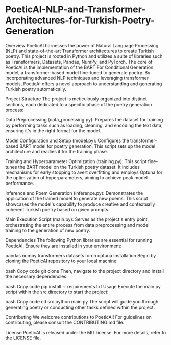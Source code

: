 # PoeticAI-NLP-and-Transformer-Architectures-for-Turkish-Poetry-Generation

Overview
PoeticAI harnesses the power of Natural Language Processing (NLP) and state-of-the-art Transformer architectures to create Turkish poetry. This project is rooted in Python and utilizes a suite of libraries such as Transformers, Datasets, Pandas, NumPy, and PyTorch. The core of PoeticAI is the implementation of the BART For Conditional Generation model, a transformer-based model fine-tuned to generate poetry. By incorporating advanced NLP techniques and leveraging transformer models, PoeticAI offers a novel approach to understanding and generating Turkish poetry automatically.

Project Structure
The project is meticulously organized into distinct sections, each dedicated to a specific phase of the poetry generation process:

Data Preprocessing (data_processing.py): Prepares the dataset for training by performing tasks such as loading, cleaning, and encoding the text data, ensuring it's in the right format for the model.

Model Configuration and Setup (model.py): Configures the transformer-based BART model for poetry generation. This script sets up the model architecture and readies it for the training phase.

Training and Hyperparameter Optimization (training.py): This script fine-tunes the BART model on the Turkish poetry dataset. It includes mechanisms for early stopping to avert overfitting and employs Optuna for the optimization of hyperparameters, aiming to achieve peak model performance.

Inference and Poem Generation (inference.py): Demonstrates the application of the trained model to generate new poems. This script showcases the model's capability to produce creative and contextually coherent Turkish poetry based on given prompts.

Main Execution Script (main.py): Serves as the project's entry point, orchestrating the entire process from data preprocessing and model training to the generation of new poetry.

Dependencies
The following Python libraries are essential for running PoeticAI. Ensure they are installed in your environment:

pandas
numpy
transformers
datasets
torch
optuna
Installation
Begin by cloning the PoeticAI repository to your local machine:

bash
Copy code
git clone <repository-url>
Then, navigate to the project directory and install the necessary dependencies:

bash
Copy code
pip install -r requirements.txt
Usage
Execute the main.py script within the src directory to start the project:

bash
Copy code
cd src
python main.py
The script will guide you through generating poetry or conducting other tasks defined within the project.

Contributing
We welcome contributions to PoeticAI! For guidelines on contributing, please consult the CONTRIBUTING.md file.

License
PoeticAI is released under the MIT license. For more details, refer to the LICENSE file.

